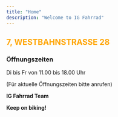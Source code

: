 ```yaml
---
title: "Home"
description: "Welcome to IG Fahrrad"
---
```


## <span style="color: #FFA500;">7, WESTBAHNSTRASSE 28</span>

### Öffnungszeiten

Di bis Fr von 11.00 bis 18.00 Uhr

(Für aktuelle Öffnungszeiten bitte anrufen)

**IG Fahrrad Team**

**Keep on biking!**

